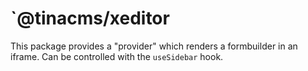 # `@tinacms/xeditor

This package provides a "provider" which renders a formbuilder in an iframe.
Can be controlled with the `useSidebar` hook.
